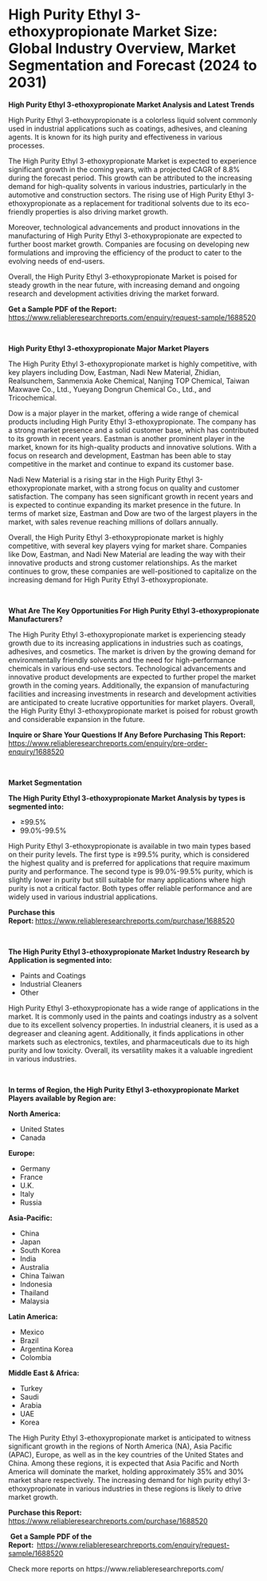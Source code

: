 <p><h1>High Purity Ethyl 3-ethoxypropionate Market Size: Global Industry Overview, Market Segmentation and Forecast (2024 to 2031)</h1></p><p><strong>High Purity Ethyl 3-ethoxypropionate Market Analysis and Latest Trends</strong></p>
<p><p>High Purity Ethyl 3-ethoxypropionate is a colorless liquid solvent commonly used in industrial applications such as coatings, adhesives, and cleaning agents. It is known for its high purity and effectiveness in various processes.</p><p>The High Purity Ethyl 3-ethoxypropionate Market is expected to experience significant growth in the coming years, with a projected CAGR of 8.8% during the forecast period. This growth can be attributed to the increasing demand for high-quality solvents in various industries, particularly in the automotive and construction sectors. The rising use of High Purity Ethyl 3-ethoxypropionate as a replacement for traditional solvents due to its eco-friendly properties is also driving market growth.</p><p>Moreover, technological advancements and product innovations in the manufacturing of High Purity Ethyl 3-ethoxypropionate are expected to further boost market growth. Companies are focusing on developing new formulations and improving the efficiency of the product to cater to the evolving needs of end-users.</p><p>Overall, the High Purity Ethyl 3-ethoxypropionate Market is poised for steady growth in the near future, with increasing demand and ongoing research and development activities driving the market forward.</p></p>
<p><strong>Get a Sample PDF of the Report:&nbsp;</strong> <a href="https://www.reliableresearchreports.com/enquiry/request-sample/1688520">https://www.reliableresearchreports.com/enquiry/request-sample/1688520</a></p>
<p>&nbsp;</p>
<p><strong>High Purity Ethyl 3-ethoxypropionate Major Market Players</strong></p>
<p><p>The High Purity Ethyl 3-ethoxypropionate market is highly competitive, with key players including Dow, Eastman, Nadi New Material, Zhidian, Realsunchem, Sanmenxia Aoke Chemical, Nanjing TOP Chemical, Taiwan Maxwave Co., Ltd., Yueyang Dongrun Chemical Co., Ltd., and Tricochemical.</p><p>Dow is a major player in the market, offering a wide range of chemical products including High Purity Ethyl 3-ethoxypropionate. The company has a strong market presence and a solid customer base, which has contributed to its growth in recent years. Eastman is another prominent player in the market, known for its high-quality products and innovative solutions. With a focus on research and development, Eastman has been able to stay competitive in the market and continue to expand its customer base.</p><p>Nadi New Material is a rising star in the High Purity Ethyl 3-ethoxypropionate market, with a strong focus on quality and customer satisfaction. The company has seen significant growth in recent years and is expected to continue expanding its market presence in the future. In terms of market size, Eastman and Dow are two of the largest players in the market, with sales revenue reaching millions of dollars annually.</p><p>Overall, the High Purity Ethyl 3-ethoxypropionate market is highly competitive, with several key players vying for market share. Companies like Dow, Eastman, and Nadi New Material are leading the way with their innovative products and strong customer relationships. As the market continues to grow, these companies are well-positioned to capitalize on the increasing demand for High Purity Ethyl 3-ethoxypropionate.</p></p>
<p>&nbsp;</p>
<p><strong>What Are The Key Opportunities For High Purity Ethyl 3-ethoxypropionate Manufacturers?</strong></p>
<p><p>The High Purity Ethyl 3-ethoxypropionate market is experiencing steady growth due to its increasing applications in industries such as coatings, adhesives, and cosmetics. The market is driven by the growing demand for environmentally friendly solvents and the need for high-performance chemicals in various end-use sectors. Technological advancements and innovative product developments are expected to further propel the market growth in the coming years. Additionally, the expansion of manufacturing facilities and increasing investments in research and development activities are anticipated to create lucrative opportunities for market players. Overall, the High Purity Ethyl 3-ethoxypropionate market is poised for robust growth and considerable expansion in the future.</p></p>
<p><strong>Inquire or Share Your Questions If Any Before Purchasing This Report:</strong> <a href="https://www.reliableresearchreports.com/enquiry/pre-order-enquiry/1688520">https://www.reliableresearchreports.com/enquiry/pre-order-enquiry/1688520</a></p>
<p>&nbsp;</p>
<p><strong>Market Segmentation</strong></p>
<p><strong>The High Purity Ethyl 3-ethoxypropionate Market Analysis by types is segmented into:</strong></p>
<p><ul><li>≥99.5%</li><li>99.0%-99.5%</li></ul></p>
<p><p>High Purity Ethyl 3-ethoxypropionate is available in two main types based on their purity levels. The first type is ≥99.5% purity, which is considered the highest quality and is preferred for applications that require maximum purity and performance. The second type is 99.0%-99.5% purity, which is slightly lower in purity but still suitable for many applications where high purity is not a critical factor. Both types offer reliable performance and are widely used in various industrial applications.</p></p>
<p><strong>Purchase this Report:&nbsp;</strong><a href="https://www.reliableresearchreports.com/purchase/1688520">https://www.reliableresearchreports.com/purchase/1688520</a></p>
<p>&nbsp;</p>
<p><strong>The High Purity Ethyl 3-ethoxypropionate Market Industry Research by Application is segmented into:</strong></p>
<p><ul><li>Paints and Coatings</li><li>Industrial Cleaners</li><li>Other</li></ul></p>
<p><p>High Purity Ethyl 3-ethoxypropionate has a wide range of applications in the market. It is commonly used in the paints and coatings industry as a solvent due to its excellent solvency properties. In industrial cleaners, it is used as a degreaser and cleaning agent. Additionally, it finds applications in other markets such as electronics, textiles, and pharmaceuticals due to its high purity and low toxicity. Overall, its versatility makes it a valuable ingredient in various industries.</p></p>
<p>&nbsp;</p>
<p><strong>In terms of Region, the High Purity Ethyl 3-ethoxypropionate Market Players available by Region are:</strong></p>
<p>
    <p> <strong> North America: </strong>
        <ul>
            <li>United States</li>
            <li>Canada</li>
        </ul>
        </p> 
    <p> <strong> Europe: </strong>
        <ul>
            <li>Germany</li>
            <li>France</li>
            <li>U.K.</li>
            <li>Italy</li>
            <li>Russia</li>
        </ul>
        </p> 
    <p> <strong> Asia-Pacific: </strong>
        <ul>
            <li>China</li>
            <li>Japan</li>
            <li>South Korea</li>
            <li>India</li>
            <li>Australia</li>
            <li>China Taiwan</li>
            <li>Indonesia</li>
            <li>Thailand</li>
            <li>Malaysia</li>
        </ul>
        </p> 
    <p> <strong> Latin America: </strong>
        <ul>
            <li>Mexico</li>
            <li>Brazil</li>
            <li>Argentina Korea</li>
            <li>Colombia</li>
        </ul>
        </p> 
    <p> <strong> Middle East & Africa: </strong>
        <ul>
            <li>Turkey</li>
            <li>Saudi</li>
            <li>Arabia</li>
            <li>UAE</li>
            <li>Korea</li>
        </ul>
    </p>
    </p>
<p><p>The High Purity Ethyl 3-ethoxypropionate market is anticipated to witness significant growth in the regions of North America (NA), Asia Pacific (APAC), Europe, as well as in the key countries of the United States and China. Among these regions, it is expected that Asia Pacific and North America will dominate the market, holding approximately 35% and 30% market share respectively. The increasing demand for high purity ethyl 3-ethoxypropionate in various industries in these regions is likely to drive market growth.</p></p>
<p><strong>Purchase this Report: </strong><a href="https://www.reliableresearchreports.com/purchase/1688520">https://www.reliableresearchreports.com/purchase/1688520</a></p>
<p>&nbsp;<strong>Get a Sample PDF of the Report:&nbsp;&nbsp;</strong><a href="https://www.reliableresearchreports.com/enquiry/request-sample/1688520">https://www.reliableresearchreports.com/enquiry/request-sample/1688520</a></p>
<p><strong></strong></p>
<p>Check more reports on https://www.reliableresearchreports.com/</p>